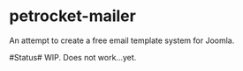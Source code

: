petrocket-mailer
================

An attempt to create a free email template system for Joomla.

#Status#
WIP. Does not work...yet.